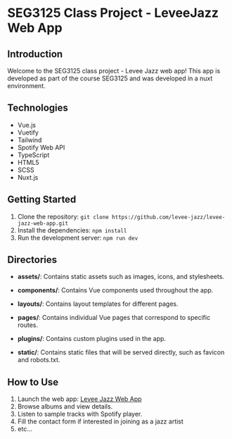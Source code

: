 # SEG3125 Class Project - LeveeJazz Web App

## Introduction

Welcome to the SEG3125 class project - Levee Jazz web app! This app is developed as part of the course SEG3125 and was developed in a nuxt environment.

## Technologies

- Vue.js
- Vuetify
- Tailwind
- Spotify Web API
- TypeScript
- HTML5
- SCSS
- Nuxt.js

## Getting Started

1. Clone the repository: `git clone https://github.com/levee-jazz/levee-jazz-web-app.git`
2. Install the dependencies: `npm install`
3. Run the development server: `npm run dev`

## Directories

- **assets/**: Contains static assets such as images, icons, and stylesheets.

- **components/**: Contains Vue components used throughout the app.

- **layouts/**: Contains layout templates for different pages.

- **pages/**: Contains individual Vue pages that correspond to specific routes.

- **plugins/**: Contains custom plugins used in the app.

- **static/**: Contains static files that will be served directly, such as favicon and robots.txt.


## How to Use

1. Launch the web app: [Levee Jazz Web App](https://leveejazz-34q2pihe4-dsl04.vercel.app/)
2. Browse albums and view details.
3. Listen to sample tracks with Spotify player.
5. Fill the contact form if interested in joining as a jazz artist
6. etc...
